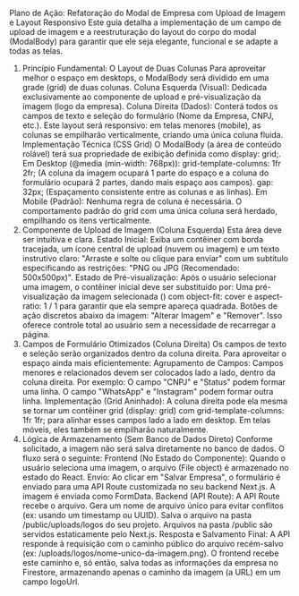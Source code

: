 Plano de Ação: Refatoração do Modal de Empresa com Upload de Imagem e Layout Responsivo
Este guia detalha a implementação de um campo de upload de imagem e a reestruturação do layout do corpo do modal (ModalBody) para garantir que ele seja elegante, funcional e se adapte a todas as telas.
1. Princípio Fundamental: O Layout de Duas Colunas
Para aproveitar melhor o espaço em desktops, o ModalBody será dividido em uma grade (grid) de duas colunas.
Coluna Esquerda (Visual): Dedicada exclusivamente ao componente de upload e pré-visualização da imagem (logo da empresa).
Coluna Direita (Dados): Conterá todos os campos de texto e seleção do formulário (Nome da Empresa, CNPJ, etc.).
Este layout será responsivo: em telas menores (mobile), as colunas se empilharão verticalmente, criando uma única coluna fluida.
Implementação Técnica (CSS Grid)
O ModalBody (a área de conteúdo rolável) terá sua propriedade de exibição definida como display: grid;.
Em Desktop (@media (min-width: 768px)):
grid-template-columns: 1fr 2fr; (A coluna da imagem ocupará 1 parte do espaço e a coluna do formulário ocupará 2 partes, dando mais espaço aos campos).
gap: 32px; (Espaçamento consistente entre as colunas e as linhas).
Em Mobile (Padrão):
Nenhuma regra de coluna é necessária. O comportamento padrão do grid com uma única coluna será herdado, empilhando os itens verticalmente.
2. Componente de Upload de Imagem (Coluna Esquerda)
Esta área deve ser intuitiva e clara.
Estado Inicial: Exiba um contêiner com borda tracejada, um ícone central de upload (nuvem ou imagem) e um texto instrutivo claro: "Arraste e solte ou clique para enviar" com um subtítulo especificando as restrições: "PNG ou JPG (Recomendado: 500x500px)".
Estado de Pré-visualização: Após o usuário selecionar uma imagem, o contêiner inicial deve ser substituído por:
Uma pré-visualização da imagem selecionada (<img>) com object-fit: cover e aspect-ratio: 1 / 1 para garantir que ela sempre apareça quadrada.
Botões de ação discretos abaixo da imagem: "Alterar Imagem" e "Remover". Isso oferece controle total ao usuário sem a necessidade de recarregar a página.
3. Campos de Formulário Otimizados (Coluna Direita)
Os campos de texto e seleção serão organizados dentro da coluna direita. Para aproveitar o espaço ainda mais eficientemente:
Agrupamento de Campos: Campos menores e relacionados devem ser colocados lado a lado, dentro da coluna direita. Por exemplo:
O campo "CNPJ" e "Status" podem formar uma linha.
O campo "WhatsApp" e "Instagram" podem formar outra linha.
Implementação (Grid Aninhado): A coluna direita pode ela mesma se tornar um contêiner grid (display: grid) com grid-template-columns: 1fr 1fr; para alinhar esses campos lado a lado em desktop. Em telas móveis, eles também se empilharão naturalmente.
4. Lógica de Armazenamento (Sem Banco de Dados Direto)
Conforme solicitado, a imagem não será salva diretamente no banco de dados. O fluxo será o seguinte:
Frontend (No Estado do Componente): Quando o usuário seleciona uma imagem, o arquivo (File object) é armazenado no estado do React.
Envio: Ao clicar em "Salvar Empresa", o formulário é enviado para uma API Route customizada no seu backend Next.js. A imagem é enviada como FormData.
Backend (API Route):
A API Route recebe o arquivo.
Gera um nome de arquivo único para evitar conflitos (ex: usando um timestamp ou UUID).
Salva o arquivo na pasta /public/uploads/logos do seu projeto. Arquivos na pasta /public são servidos estaticamente pelo Next.js.
Resposta e Salvamento Final:
A API responde à requisição com o caminho público do arquivo recém-salvo (ex: /uploads/logos/nome-unico-da-imagem.png).
O frontend recebe este caminho e, só então, salva todas as informações da empresa no Firestore, armazenando apenas o caminho da imagem (a URL) em um campo logoUrl.